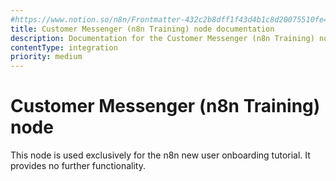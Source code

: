 ```yaml
---
#https://www.notion.so/n8n/Frontmatter-432c2b8dff1f43d4b1c8d20075510fe4
title: Customer Messenger (n8n Training) node documentation
description: Documentation for the Customer Messenger (n8n Training) node in n8n, a workflow automation platform. Includes details of operations and configuration, and links to examples and credentials information.
contentType: integration
priority: medium
---
```


# Customer Messenger (n8n Training) node

This node is used exclusively for the n8n new user onboarding tutorial. It provides no further functionality.

